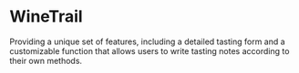 # WineTrail
Providing a unique set of features, including a detailed tasting form and a customizable function that allows users to write tasting notes according to their own methods.
